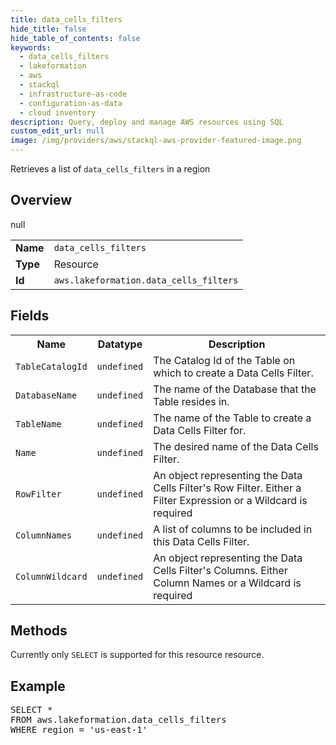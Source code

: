 ```yaml
---
title: data_cells_filters
hide_title: false
hide_table_of_contents: false
keywords:
  - data_cells_filters
  - lakeformation
  - aws
  - stackql
  - infrastructure-as-code
  - configuration-as-data
  - cloud inventory
description: Query, deploy and manage AWS resources using SQL
custom_edit_url: null
image: /img/providers/aws/stackql-aws-provider-featured-image.png
---
```

Retrieves a list of <code>data_cells_filters</code> in a region

## Overview
<table><tbody>
<tr><td><b>Name</b></td><td><code>data_cells_filters</code></td></tr>
<tr><td><b>Type</b></td><td>Resource</td></tr>
null
<tr><td><b>Id</b></td><td><code>aws.lakeformation.data_cells_filters</code></td></tr>
</tbody></table>

## Fields
<table><tbody>
<tr><th>Name</th><th>Datatype</th><th>Description</th></tr>
<tr><td><code>TableCatalogId</code></td><td><code>undefined</code></td><td>The Catalog Id of the Table on which to create a Data Cells Filter.</td></tr>
<tr><td><code>DatabaseName</code></td><td><code>undefined</code></td><td>The name of the Database that the Table resides in.</td></tr>
<tr><td><code>TableName</code></td><td><code>undefined</code></td><td>The name of the Table to create a Data Cells Filter for.</td></tr>
<tr><td><code>Name</code></td><td><code>undefined</code></td><td>The desired name of the Data Cells Filter.</td></tr>
<tr><td><code>RowFilter</code></td><td><code>undefined</code></td><td>An object representing the Data Cells Filter's Row Filter. Either a Filter Expression or a Wildcard is required</td></tr>
<tr><td><code>ColumnNames</code></td><td><code>undefined</code></td><td>A list of columns to be included in this Data Cells Filter.</td></tr>
<tr><td><code>ColumnWildcard</code></td><td><code>undefined</code></td><td>An object representing the Data Cells Filter's Columns. Either Column Names or a Wildcard is required</td></tr>

</tbody></table>

## Methods
Currently only <code>SELECT</code> is supported for this resource resource.

## Example
<pre>
SELECT * 
FROM aws.lakeformation.data_cells_filters
WHERE region = 'us-east-1'
</pre>
